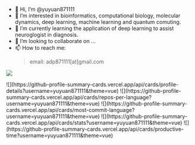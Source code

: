 - 👋 Hi, I’m @yuyuan871111
- 👀 I’m interested in bioinformatics, computational biology, molecular dynamics, deep learning, machine learning and quantum comuting.
- 🌱 I’m currently learning the application of deep learning to assist neuroglogist in diagnosis.
- 💞️ I’m looking to collaborate on ...
- 📫 How to reach me:  
  > email: adp871111[at]gmail.com

<p align="left"><img src=https://komarev.com/ghpvc/?username=yuyuan871111&color=861029></p>
![](https://github-profile-summary-cards.vercel.app/api/cards/profile-details?username=yuyuan871111&theme=vue)
![](https://github-profile-summary-cards.vercel.app/api/cards/repos-per-language?username=yuyuan871111&theme=vue)
![](https://github-profile-summary-cards.vercel.app/api/cards/most-commit-language?username=yuyuan871111&theme=vue)
![](https://github-profile-summary-cards.vercel.app/api/cards/stats?username=yuyuan871111&theme=vue)
![](https://github-profile-summary-cards.vercel.app/api/cards/productive-time?username=yuyuan871111&theme=vue)


<!---
yuyuan871111/yuyuan871111 is a ✨ special ✨ repository because its `README.md` (this file) appears on your GitHub profile.
You can click the Preview link to take a look at your changes.
--->
